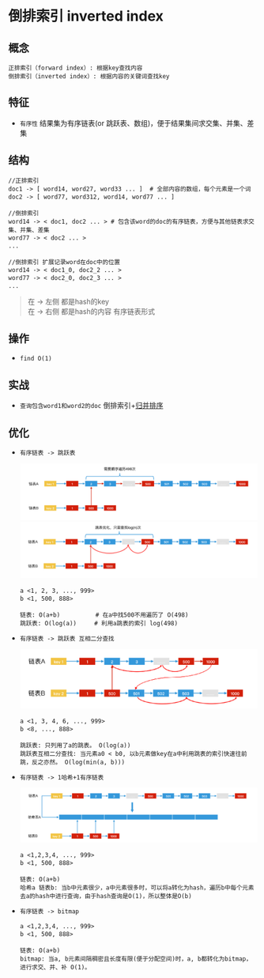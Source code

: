 # 倒排索引 inverted index

## 概念

    正排索引（forward index）: 根据key查找内容
    倒排索引（inverted index）: 根据内容的关键词查找key

## 特征

- `有序性` 结果集为有序链表(or 跳跃表、数组)，便于结果集间求交集、并集、差集

## 结构

    //正排索引
    doc1 -> [ word14, word27, word33 ... ]  # 全部内容的数组，每个元素是一个词
    doc2 -> [ word77, word312, word14, word77 ... ]

    //倒排索引
    word14 -> < doc1, doc2 ... > # 包含该word的doc的有序链表，方便与其他链表求交集、并集、差集
    word77 -> < doc2 ... >
    ...

    //倒排索引 扩展记录word在doc中的位置
    word14 -> < doc1_0, doc2_2 ... >
    word77 -> < doc2_0, doc2_3 ... >
    ...

> 在 -> 左侧 都是hash的key  
> 在 -> 右侧 都是hash的内容 有序链表形式

## 操作

- `find O(1)`

## 实战

- `查询包含word1和word2的doc` 倒排索引+[归并排序](algo-sort-merge.md)

## 优化

- `有序链表 -> 跳跃表`

  ![img](res/inverted-skiplist.png)
  ![img](res/inverted-skiplist2.png)

      a <1, 2, 3, ..., 999>
      b <1, 500, 888>

      链表: O(a+b)          # 在a中找500不用遍历了 O(498)
      跳跃表: O(log(a))     # 利用a跳表的索引 log(498)

- `有序链表 -> 跳跃表 互相二分查找`

   ![img](res/inverted-binary.png)

      a <1, 3, 4, 6, ..., 999>
      b <8, ..., 888>

      跳跃表: 只列用了a的跳表。 O(log(a))
      跳跃表互相二分查找: 当元素a0 < b0, 以b元素做key在a中利用跳表的索引快速往前跳，反之亦然。 O(log(min(a, b)))

- `有序链表 -> 1哈希+1有序链表`

   ![img](res/inverted-hash.png)

      a <1,2,3,4, ..., 999>
      b <1, 500, 888>

      链表: O(a+b)         
      哈希a 链表b: 当b中元素很少，a中元素很多时，可以将a转化为hash，遍历b中每个元素去a的hash中进行查询，由于hash查询是O(1)，所以整体是O(b)

- `有序链表 -> bitmap`

      a <1,2,3,4, ..., 999>
      b <1, 500, 888>

      链表: O(a+b)         
      bitmap: 当a, b元素间隔稠密且长度有限(便于分配空间)时，a, b都转化为bitmap，进行求交、并、补 O(1)。
